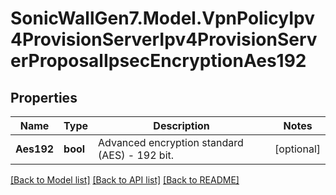 # SonicWallGen7.Model.VpnPolicyIpv4ProvisionServerIpv4ProvisionServerProposalIpsecEncryptionAes192

## Properties

Name | Type | Description | Notes
------------ | ------------- | ------------- | -------------
**Aes192** | **bool** | Advanced encryption standard (AES) - 192 bit. | [optional] 

[[Back to Model list]](../README.md#documentation-for-models) [[Back to API list]](../README.md#documentation-for-api-endpoints) [[Back to README]](../README.md)

